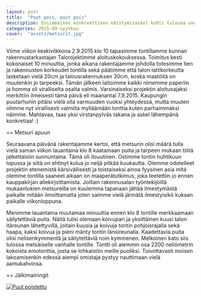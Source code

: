 ```yaml
---
layout: post
title:  "Puut pois, puut pois"
description: Ensimmäinen konkreettinen edistymisaskel kohti tulevaa unelmakotia
categories: 2015-09-syyskuu
cover:  "assets/metsurit.jpg"
---
```


Viime viikon keskiviikkona 2.9.2015 klo 10 tapasimme tontillamme kunnan rakennustarkastajan Talorojektimme aloituskokouksessa. Toimitus kesti kokonaiset 10 minuuttia, jonka aikana rakentajamme johdolla totesimme tien ja rakennusten korkeudet tontilla sekä päätimme että talon lattikorkeutta lasketaan vielä 20cm ja talousrakennuksen 30cm, koska maatöitä on muutenkin jo tarpeeksi. Tämän jälkeen laitoimme kaikki nimemme paperiin ja homma oli viralliselta osalta valmis. Varsinaiseksi projektin aloitusajaksi merkittiin ilmeisesti tämä päivä eli maanantai 7.9.2015. Kaupungin puutarhuriin pitäisi vielä olla varmuuden vuoksi yhteydessä, mutta muuten olimme nyt virallisesti valmiita mylläämään tonttia kuten parhaimmaksi näimme. Mahtavaa, taas yksi virstanpylväs takana ja askel lähempänä konkretiaa! :)

== Metsuri apuun

Seuraavana päivänä rakentajamme kertoi, että metsurin olisi määrä tulla vielä saman viikon lauantaina klo 8 kaatamaan puita ja tarpeen mukaan töitä jatkettaisiin sunnuntaina. Tämä oli ilouutinen. Ostimme tontin huhtikuun lopussa ja siitä on ehtinyt kulua jo neljä pitkää kuukautta. Olemme odotelleet projektin etenemistä kärsivällisesti ja toistaiseksi ainoa fyysinen asia mitä olemme tontilla saaneet aikaan on maaperätutkimus, joka teetettiin jo ennen kauppakirjan allekirjoittamista. Joillain rakennusalan työntekijöillä mukaanlukien metsureilla on kuulemma tapanaan jättää ilmestymästä paikalle mitään ilmoittamatta joten saimme vielä jännätä ilmestyisikö kukaan paikalle viikonloppuna.

Menimme lauantaina muutamaa minuuttia ennen klo 8 tontille merkkaamaan säilytettäviä puita. Näitä tulisi olemaan koivupari ja yksittäinen kuusi talon itäreunan lähettyvillä, joitain kuusia ja koivuja tontin pohjoisrajalla sekä haapa, kaksi koivua ja pieni mänty tontin länsireunalla. Kaadettavia puita olisi nelisenkymmentä ja säilytettäviä noin kymmenen. Melkoinen kato siis tulossa metsäiselle vanhalle tontille. Tontti oli aiemmin osa 2200 neliömetrin kokoista emotonttia, josta se lohkaistiin meille puoliksi. Toivottavasti moisen lakoamisenkin edessä aiempi omistaja pystyy nauttimaan vielä aamukahvinsa.

== Jälkimainingit

<a href="http://vesanieminen.github.io/talorojekti/assets/puut_pois.jpg" data-lightbox="falcon9-large" data-title="Puut poistettu">
  <img src="http://vesanieminen.github.io/talorojekti/assets/puut_pois_small.jpg" title="Puut poistettu">
</a>

